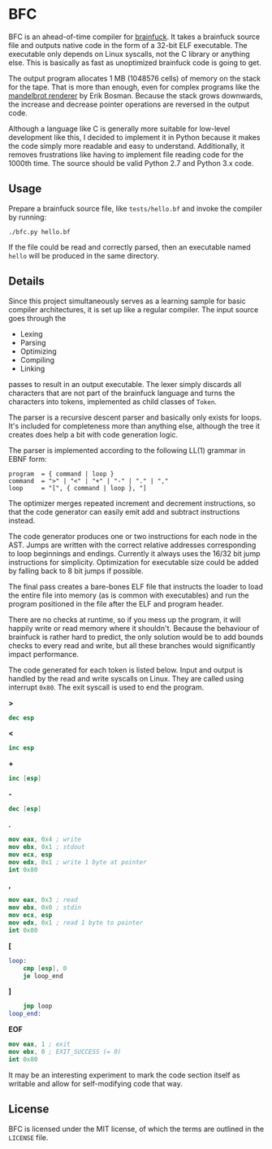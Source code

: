 BFC
===

BFC is an ahead-of-time compiler for
[brainfuck](http://en.wikipedia.org/wiki/Brainfuck). It takes a brainfuck source
file and outputs native code in the form of a 32-bit ELF executable. The
executable only depends on Linux syscalls, not the C library or anything else.
This is basically as fast as unoptimized brainfuck code is going to get.

The output program allocates 1 MB (1048576 cells) of memory on the stack for the
tape. That is more than enough, even for complex programs like the [mandelbrot
renderer](http://esoteric.sange.fi/brainfuck/utils/mandelbrot/mandelbrot.b) by
Erik Bosman. Because the stack grows downwards, the increase and decrease
pointer operations are reversed in the output code.

Although a language like C is generally more suitable for low-level development
like this, I decided to implement it in Python because it makes the code simply
more readable and easy to understand. Additionally, it removes frustrations like
having to implement file reading code for the 1000th time. The source should be
valid Python 2.7 and Python 3.x code.

Usage
-----

Prepare a brainfuck source file, like `tests/hello.bf` and invoke the compiler
by running:

    ./bfc.py hello.bf

If the file could be read and correctly parsed, then an executable named `hello`
will be produced in the same directory.

Details
-------

Since this project simultaneously serves as a learning sample for basic compiler
architectures, it is set up like a regular compiler. The input source goes
through the

- Lexing
- Parsing
- Optimizing
- Compiling
- Linking

passes to result in an output executable. The lexer simply discards all
characters that are not part of the brainfuck language and turns the characters
into tokens, implemented as child classes of `Token`.

The parser is a recursive descent parser and basically only exists for loops.
It's included for completeness more than anything else, although the tree it
creates does help a bit with code generation logic.

The parser is implemented according to the following LL(1) grammar in EBNF form:

    program  = { command | loop }
    command  = ">" | "<" | "+" | "-" | "." | ","
    loop     = "[", { command | loop }, "]

The optimizer merges repeated increment and decrement instructions, so that the
code generator can easily emit add and subtract instructions instead.

The code generator produces one or two instructions for each node in the AST.
Jumps are written with the correct relative addresses corresponding to loop
beginnings and endings. Currently it always uses the 16/32 bit jump instructions
for simplicity. Optimization for executable size could be added by falling back
to 8 bit jumps if possible.

The final pass creates a bare-bones ELF file that instructs the loader to load
the entire file into memory (as is common with executables) and run the program
positioned in the file after the ELF and program header.

There are no checks at runtime, so if you mess up the program, it will happily
write or read memory where it shouldn't. Because the behaviour of brainfuck is
rather hard to predict, the only solution would be to add bounds checks to every
read and write, but all these branches would significantly impact performance.

The code generated for each token is listed below. Input and output is handled
by the read and write syscalls on Linux. They are called using interrupt `0x80`.
The exit syscall is used to end the program.

**>**
```nasm
dec esp
```

**<**
```nasm
inc esp
```

**+**
```nasm
inc [esp]
```

**-**
```nasm
dec [esp]
```

**.**
```nasm
mov eax, 0x4 ; write
mov ebx, 0x1 ; stdout
mov ecx, esp
mov edx, 0x1 ; write 1 byte at pointer
int 0x80
```

**,**
```nasm
mov eax, 0x3 ; read
mov ebx, 0x0 ; stdin
mov ecx, esp
mov edx, 0x1 ; read 1 byte to pointer
int 0x80
```

**[**
```nasm
loop:
    cmp [esp], 0
    je loop_end
```

**]**
```nasm
    jmp loop
loop_end:
```

**EOF**
```nasm
mov eax, 1 ; exit
mov ebx, 0 ; EXIT_SUCCESS (= 0)
int 0x80
```

It may be an interesting experiment to mark the code section itself as writable
and allow for self-modifying code that way.

License
-------

BFC is licensed under the MIT license, of which the terms are outlined in the
`LICENSE` file.